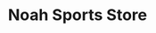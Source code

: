 ---
title: "Noah Sports Store"
url: /bangalore/noah-sports-store-hal-2nd-stage-7th-main-shirdi-sai-baba-mandir-rd-indiranagar/
shop: Sport
---